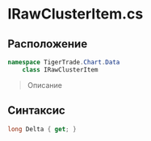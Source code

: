 
# IRawClusterItem.cs
## Расположение
```csharp
namespace TigerTrade.Chart.Data  
    class IRawClusterItem
```

> Описание

## Синтаксис
```csharp
long Delta { get; }
```
